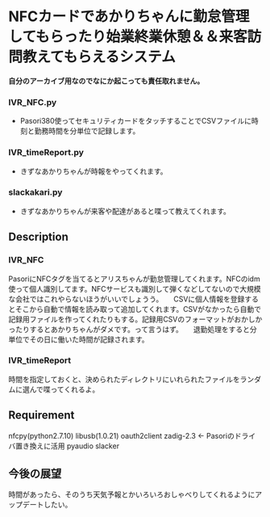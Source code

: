 NFCカードであかりちゃんに勤怠管理してもらったり始業終業休憩＆＆来客訪問教えてもらえるシステム
====

**自分のアーカイブ用なのでなにか起こっても責任取れません。**  
### IVR_NFC.py
- Pasori380使ってセキュリティカードをタッチすることでCSVファイルに時刻と勤務時間を分単位で記録します。  

### IVR_timeReport.py
- きずなあかりちゃんが時報をやってくれます。 

### slackakari.py
- きずなあかりちゃんが来客や配達があると喋って教えてくれます。

## Description
### IVR_NFC
PasoriにNFCタグを当てるとアリスちゃんが勤怠管理してくれます。NFCのidm使って個人識別してます。NFCサービスも識別して弾くなどしてないので大規模な会社ではこれやらないほうがいいでしょうう。　　CSVに個人情報を登録するとそこから自動で情報を読み取って追加してくれます。CSVがなかったら自動で記録用ファイルを作ってくれたりもする。記録用CSVのフォーマットがおかしかったりするとあかりちゃんがダメです。って言うはず。　　退勤処理をすると分単位でその日に働いた時間が記録されます。　　　　　　　　　　　　　　　

### IVR_timeReport
時間を指定しておくと、決められたディレクトリにいれられたファイルをランダムに選んで喋ってくれるよ。

## Requirement
nfcpy(python2.7.10)
libusb(1.0.21)
oauth2client
zadig-2.3 <- Pasoriのドライバ置き換えに活用
pyaudio
slacker

## 今後の展望
時間があったら、そのうち天気予報とかいろいろおしゃべりしてくれるようにアップデートしたい。
